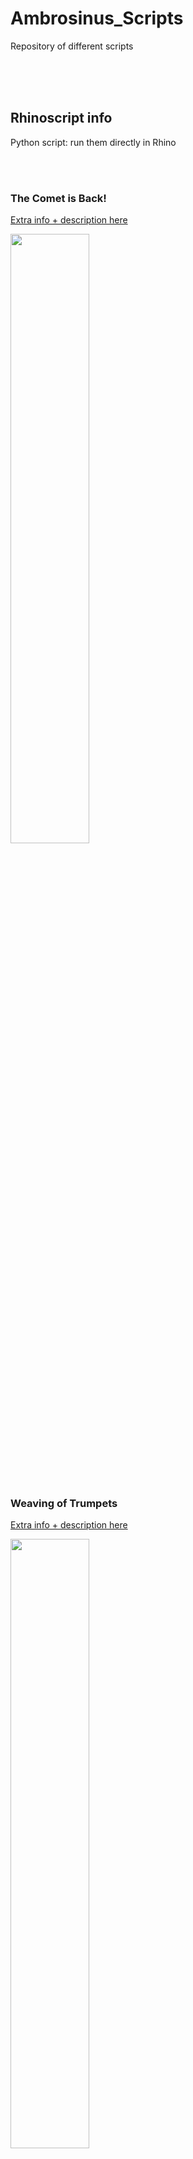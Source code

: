# Ambrosinus_Scripts 
Repository of different scripts 

<br><br><br>

## Rhinoscript info
Python script: run them directly in Rhino 

<br><br>


### The Comet is Back!
<a href="https://ambrosinus.altervista.org/blog/the-comet-is-back-python-rhinoscript/" target="_blank">Extra info + description here</a>

<img src="https://ambrosinus.altervista.org/blog/wp-content/uploads/2021/01/Ex_LA-Assignment_2-2_02.jpg" width="50%" height="50%">

<br><br>

### Weaving of Trumpets
<a href="https://ambrosinus.altervista.org/blog/weaving-of-trumpets-python-rhinoscript/" target="_blank">Extra info + description here</a>

<img src="https://ambrosinus.altervista.org/blog/wp-content/uploads/2022/04/LA-weaving-of_trumpets_Pagina_6_1-scaled.jpg" width="50%" height="50%">
